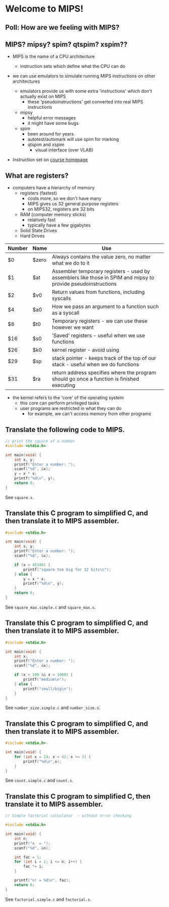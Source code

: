 # Welcome to MIPS!

## Poll: How are we feeling with MIPS?

## MIPS? mipsy? spim? qtspim? xspim??
- MIPS is the name of a CPU architecture
    - instruction sets which define what the CPU can do
- we can use emulators to simulate running MIPS instructions on other architectures
    - emulators provide us with some extra 'instructions' which don't actually exist on MIPS
        - these 'pseudoinstructions' get converted into real MIPS instructions
    - mipsy
        - helpful error messages
        - it might have some bugs
    - spim
        - been around for years
        - autotest/automark will use spim for marking
        - qtspim and xspim
            - visual interface (over VLAB)


- Instruction set on [course homepage](https://cgi.cse.unsw.edu.au/~cs1521/21T3/resources/spim-guide.html)

## What are registers?
- computers have a hierarchy of memory
    - registers (fastest)
        - costs more, so we don't have many
        - MIPS gives us 32 general purpose registers
        - on MIPS32, registers are 32 bits
    - RAM (computer memory sticks)
        - relatively fast
        - typically have a few gigabytes
    - Solid State Drives
    - Hard Drives

| Number | Name | Use |
|--------|------|-----|
| $0     | $zero| Always contains the value zero, no matter what we do to it    |
| $1     | $at  | Assembler temporary registers - used by assemblers like those in SPIM and mipsy to provide pseudoinstructions  |
| $2     | $v0  | Return values from functions, including syscalls    |
| $4     | $a0 | How we pass an argument to a function such as a syscall    |
| $8     | $t0  | Temporary registers - we can use these however we want    |
| $16    | $s0  | 'Saved' registers - useful when we use functions    |
| $26    | $k0     | kernel register - avoid using    |
| $29    | $sp   | stack pointer - keeps track of the top of our stack - useful when we do functions   |
| $31    | $ra    | return address specifies where the program should go once a function is finished executing    |

- the kernel refers to the 'core' of the operating system
    - this core can perform privileged tasks
    - user programs are restricted in what they can do
        - for example, we can't access memory from other programs

## Translate the following code to MIPS.
```c
// print the square of a number
#include <stdio.h>

int main(void) {
    int x, y;
    printf("Enter a number: ");
    scanf("%d", &x);
    y = x * x;
    printf("%d\n", y);
    return 0;
}
```

See `square.s`.

## Translate this C program to simplified C, and then translate it to MIPS assembler.

```c
#include <stdio.h>

int main(void) {
    int x, y;
    printf("Enter a number: ");
    scanf("%d", &x);

    if (x > 46340) {
        printf("square too big for 32 bits\n");
    } else {
        y = x * x;
        printf("%d\n", y);
    }
    return 0;
}
```
See `square_max.simple.c` and `square_max.s`.


## Translate this C program to simplified C, and then translate it to MIPS assembler.

```c
#include <stdio.h>

int main(void) {
    int x;
    printf("Enter a number: ");
    scanf("%d", &x);

    if (x > 100 && x < 1000) {
        printf("medium\n");
    } else {
        printf("small/big\n");
    }
}
```

See `number_size.simple.c` and `number_size.s`.

## Translate this C program to simplified C, and then translate it to MIPS assembler.

```c
#include <stdio.h>

int main(void) {
    for (int x = 24; x < 42; x += 3) {
        printf("%d\n",x);
    }
}
```
See `count.simple.c` and `count.s`.

## Translate this C program to simplified C, then translate it to MIPS assembler.

```c
// Simple factorial calculator  - without error checking

#include <stdio.h>

int main(void) {
    int n;
    printf("n  = ");
    scanf("%d", &n);

    int fac = 1;
    for (int i = 1; i <= n; i++) {
        fac *= i;
    }

    printf("n! = %d\n", fac);
    return 0;
}
```
See `factorial.simple.c` and `factorial.s`.
